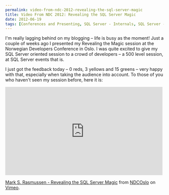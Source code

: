 ```yaml
---
permalink: video-from-ndc-2012-revealing-the-sql-server-magic
title: Video From NDC 2012: Revealing the SQL Server Magic
date: 2012-06-19
tags: [Conferences and Presenting, SQL Server - Internals, SQL Server - OrcaMDF]
---
```

I'm really lagging behind on my blogging – life is busy as the moment! Just a couple of weeks ago I presented my Revealing the Magic session at the Norwegian Developers Conference in Oslo. I was quite excited to give my SQL Server oriented session to a crowd of developers – a 500 level session, at SQL Server events that is.

<!-- more -->

I just got the feedback today – 0 reds, 3 yellows and 15 greens – very happy with that, especially when taking the audience into account. To those of you who haven't seen my session before, here it is:

<iframe src="http://player.vimeo.com/video/43659054" height="281" width="500" allowfullscreen="allowfullscreen" frameborder="0"></iframe>

[Mark S. Rasmussen - Revealing the SQL Server Magic](http://vimeo.com/43659054) from [NDCOslo](http://vimeo.com/ndcoslo) on [Vimeo](http://vimeo.com).
